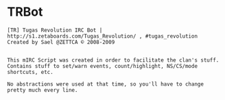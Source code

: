 TRBot
=====
	[TR] Tugas Revolution IRC Bot | http://s1.zetaboards.com/Tugas_Revolution/ , #tugas_revolution
	Created by Sael @ZETTCA © 2008-2009
	
	
	This mIRC Script was created in order to facilitate the clan's stuff.
	Contains stuff to set/warn events, count/highlight, NS/CS/mode shortcuts, etc.
	
	No abstractions were used at that time, so you'll have to change pretty much every line.
